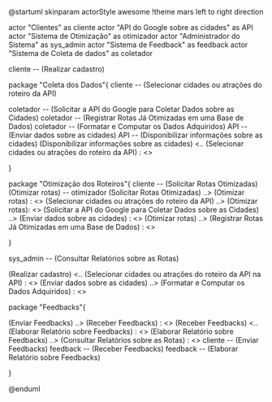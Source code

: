 @startuml
skinparam actorStyle awesome
!theme mars
left to right direction

actor "Clientes" as cliente
actor "API do Google sobre as cidades" as API
actor "Sistema de Otimização" as  otimizador
actor "Administrador do Sistema" as sys_admin
actor "Sistema de Feedback" as feedback
actor "Sistema de Coleta de dados" as coletador

cliente -- (Realizar cadastro)


package "Coleta dos Dados"{
cliente -- (Selecionar cidades ou atrações do roteiro da API)

coletador -- (Solicitar a API do Google para Coletar Dados sobre as Cidades)
coletador -- (Registrar Rotas Já Otimizadas em uma Base de Dados)
coletador -- (Formatar e Computar os Dados Adquiridos)
API -- (Enviar dados sobre as cidades)
API -- (Disponibilizar informações sobre as cidades)
(Disponibilizar informações sobre as cidades) <.. (Selecionar cidades ou atrações do roteiro da API) : <<include>>



}


package "Otimização dos Roteiros"{
cliente -- (Solicitar Rotas Otimizadas)
(Otimizar rotas) -- otimizador 
(Solicitar Rotas Otimizadas) ..> (Otimizar rotas) : <<include>>
(Selecionar cidades ou atrações do roteiro da API) ..> (Otimizar rotas): <<include>>
(Solicitar a API do Google para Coletar Dados sobre as Cidades) ..> (Enviar dados sobre as cidades) : <<incude>>
(Otimizar rotas) ..> (Registrar Rotas Já Otimizadas em uma Base de Dados) : <<include>>

}



sys_admin -- (Consultar Relatórios sobre as Rotas)




(Realizar cadastro) <.. (Selecionar cidades ou atrações do roteiro da API na API) : <<extends>>
(Enviar dados sobre as cidades) ..> (Formatar e Computar os Dados Adquiridos) : <<include>>


package "Feedbacks"{

(Enviar Feedbacks) ..> (Receber Feedbacks) : <<include>>
(Receber Feedbacks) <.. (Elaborar Relatório sobre Feedbacks) : <<extends>>
(Elaborar Relatório sobre Feedbacks) ..> (Consultar Relatórios sobre as Rotas) : <<extends>>
cliente -- (Enviar Feedbacks)
feedback -- (Receber Feedbacks)
feedback -- (Elaborar Relatório sobre Feedbacks)



}



@enduml
